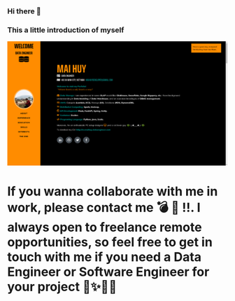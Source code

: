 ### Hi there 👋
### This a little introduction of myself

![maihuy-cv-online](https://github.com/maihuy-dataguy/portfolio/blob/main/public/img/demo-cv.png)

# If you wanna collaborate with me in work, please contact me 💣 🥳 !!. I always open to freelance remote opportunities, so feel free to get in touch with me if you need a Data Engineer or Software Engineer for your project 🧨✨️💪💪
<!--pr
**maihuy12121999/maihuy12121999** is a ✨ _special_ ✨ repository because its `README.md` (this file) appears on your GitHub profile.

Here are some ideas to get you started:

- 🔭 I’m currently working on ...
- 🌱 I’m currently learning ...
- 👯 I’m looking to collaborate on ...
- 🤔 I’m looking for help with ...
- 💬 Ask me about ...
- 📫 How to reach me: ...
- 😄 Pronouns: ...
- ⚡ Fun fact: ...
-->
